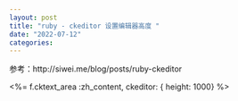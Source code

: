 ```yaml
---
layout: post
title: "ruby - ckeditor 设置编辑器高度 "
date: "2022-07-12"
categories: 
---
```

<p>参考：http://siwei.me/blog/posts/ruby-ckeditor</p>

<p>&lt;%= f.cktext_area :zh_content, ckeditor: { height: 1000} %&gt;</p>

